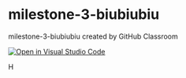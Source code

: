 # milestone-3-biubiubiu
milestone-3-biubiubiu created by GitHub Classroom

[![Open in Visual Studio Code](https://classroom.github.com/assets/open-in-vscode-718a45dd9cf7e7f842a935f5ebbe5719a5e09af4491e668f4dbf3b35d5cca122.svg)](https://classroom.github.com/online_ide?assignment_repo_id=10777606&assignment_repo_type=AssignmentRepo)

H
